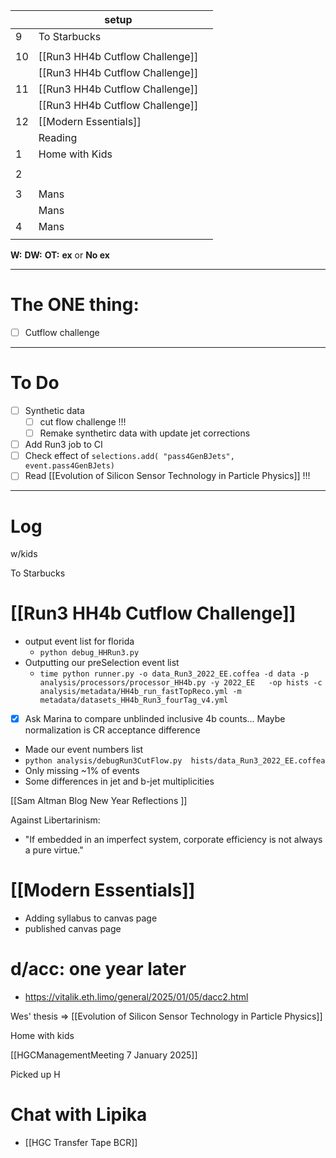 
|     | setup                           |     |
| --- | ------------------------------- | --- |
| 9   | To Starbucks                    |     |
|     |                                 |     |
| 10  | [[Run3 HH4b Cutflow Challenge]] |     |
|     | [[Run3 HH4b Cutflow Challenge]] |     |
| 11  | [[Run3 HH4b Cutflow Challenge]] |     |
|     | [[Run3 HH4b Cutflow Challenge]] |     |
| 12  | [[Modern Essentials]]           |     |
|     | Reading                         |     |
| 1   | Home with Kids                  |     |
|     |                                 |     |
| 2   |                                 |     |
|     |                                 |     |
| 3   | Mans                            |     |
|     | Mans                            |     |
| 4   | Mans                            |     |
|     |                                 |     |

**W:**
**DW:**
**OT:**
**ex** or **No ex**

---
# The ONE thing: 
- [ ] Cutflow challenge

---
# To Do

- [ ] Synthetic data
	- [ ] cut flow challenge !!!
	- [ ] Remake synthetirc data with update jet corrections
- [ ] Add Run3 job to CI
- [ ] Check effect of `selections.add( "pass4GenBJets", event.pass4GenBJets)`
- [ ] Read [[Evolution of Silicon Sensor Technology in Particle Physics]] !!!

---

# Log

w/kids

To Starbucks 

# [[Run3 HH4b Cutflow Challenge]]
- output event list for florida
	- `python debug_HHRun3.py`
- Outputting our preSelection event list
	- `time python runner.py -o data_Run3_2022_EE.coffea -d data -p analysis/processors/processor_HH4b.py -y 2022_EE   -op hists -c analysis/metadata/HH4b_run_fastTopReco.yml -m metadata/datasets_HH4b_Run3_fourTag_v4.yml`
- [x] Ask Marina to compare unblinded inclusive 4b counts... Maybe normalization is CR acceptance difference 
- Made our event numbers list
- `python analysis/debugRun3CutFlow.py  hists/data_Run3_2022_EE.coffea`
- Only missing ~1% of events
- Some differences in jet and b-jet multiplicities


[[Sam Altman Blog New Year Reflections ]]


Against Libertarinism: 
- "If embedded in an imperfect system, corporate efficiency is not always a pure virtue."


# [[Modern Essentials]]
- Adding syllabus to canvas page
- published canvas page

# d/acc: one year later
- https://vitalik.eth.limo/general/2025/01/05/dacc2.html


Wes' thesis => 
[[Evolution of Silicon Sensor Technology in Particle Physics]]

Home with kids

[[HGCManagementMeeting 7 January 2025]]

Picked up H

# Chat with Lipika
- [[HGC Transfer Tape BCR]]

